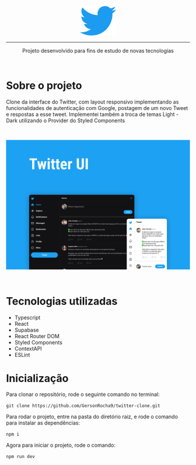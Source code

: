<p align="center">
  <img src="./src/assets/logo-twitter.svg" width="100" />
  <hr />
</p>
<p align="center">
  Projeto desenvolvido para fins de estudo de novas tecnologias
</p>
<br>

# Sobre o projeto

Clone da interface do Twitter, com layout responsivo implementando as funcionalidades de autenticação com Google, postagem de um novo Tweet e respostas a esse tweet. Implementei também a troca de temas Light - Dark utilizando o Provider do Styled Components

<br>

<p align="center">
  <img src=".github/twitter-cover.png" alt="Twitter Cover App" width="800" align="center"/>
</p>
<br>

# Tecnologias utilizadas

- Typescript
- React
- Supabase
- React Router DOM
- Styled Components
- ContextAPI
- ESLint

# Inicialização

Para clonar o repositório, rode o seguinte comando no terminal:

```
git clone https://github.com/GersonRocha9/twitter-clone.git
```

Para rodar o projeto, entre na pasta do diretório raiz, e rode o comando para instalar as dependências:

```
npm i
```

Agora para iniciar o projeto, rode o comando:

```
npm run dev
```
